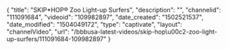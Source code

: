 {
    "title": "SKIP*HOP&reg; Zoo Light-up Surfers",
    "description": "",
    "channelid": "111091684",
    "videoid": "109982897",
    "date_created": "1502521537",
    "date_modified": "1504049172",
    "type": "captivate",
    "layout": "channelVideo",
    "url": "\/bbbusa-latest-videos\/skip-hop\u00c2-zoo-light-up-surfers\/111091684-109982897"
}